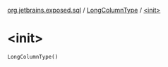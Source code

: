 [org.jetbrains.exposed.sql](../index.md) / [LongColumnType](index.md) / [&lt;init&gt;](.)

# &lt;init&gt;

`LongColumnType()`